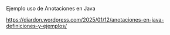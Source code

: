 Ejemplo uso de Anotaciones en Java

https://diardon.wordpress.com/2025/01/12/anotaciones-en-java-definiciones-y-ejemplos/

